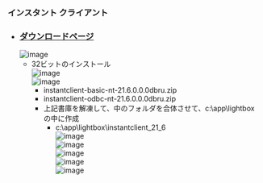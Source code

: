 ### インスタント クライアント

- ### [ダウンロードページ](https://www.oracle.com/database/technologies/instant-client/downloads.html)
  ![image](https://user-images.githubusercontent.com/1501327/174200802-d5c9d1e6-4796-49d4-bb7a-97b3a6cd7bb4.png)
  - 32ビットのインストール\
  ![image](https://user-images.githubusercontent.com/1501327/174201016-5f978ef0-821c-47ab-aa8a-5e784129fc11.png)\
  ![image](https://user-images.githubusercontent.com/1501327/174201505-e653becc-5d7f-4ec2-ac09-2ccc31ae3b91.png)
    - instantclient-basic-nt-21.6.0.0.0dbru.zip
    - instantclient-odbc-nt-21.6.0.0.0dbru.zip
    - 上記書庫を解凍して、中のフォルダを合体させて、c:\app\lightbox の中に作成
      - c:\app\lightbox\instantclient_21_6\
      ![image](https://user-images.githubusercontent.com/1501327/174203131-37bcb9a4-b340-490c-8df4-4006d325ea64.png)\
      ![image](https://user-images.githubusercontent.com/1501327/174204328-e414f631-3fe2-42bf-bdb3-fb8b47ff0597.png)\
      ![image](https://user-images.githubusercontent.com/1501327/174204435-97f38a2e-340b-4505-8856-2cfa6be94779.png)\
      ![image](https://user-images.githubusercontent.com/1501327/174204800-0224503c-336b-4125-95e3-7ad6e36b1d63.png)\
      ![image](https://user-images.githubusercontent.com/1501327/174205055-c2af03bd-e26a-4ed7-98dc-6374e745846a.png)



